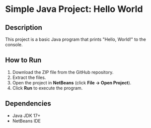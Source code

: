 # Simple Java Project: Hello World

## Description
This project is a basic Java program that prints "Hello, World!" to the console.

## How to Run
1. Download the ZIP file from the GitHub repository.
2. Extract the files.
3. Open the project in **NetBeans** (click **File → Open Project**).
4. Click **Run** to execute the program.

## Dependencies
- Java JDK 17+
- NetBeans IDE
